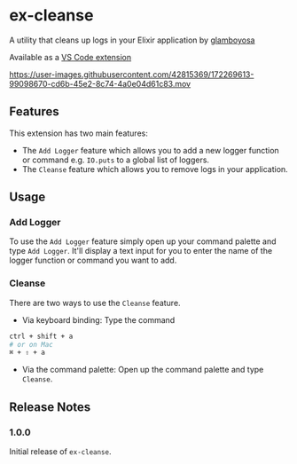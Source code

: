 # ex-cleanse

A utility that cleans up logs in your Elixir application by [glamboyosa](https://github.com/glamboyosa)

Available as a [VS Code extension](https://marketplace.visualstudio.com/items?itemName=glamboyosa.ex-cleanse)

https://user-images.githubusercontent.com/42815369/172269613-99098670-cd6b-45e2-8c74-4a0e04d61c83.mov

## Features

This extension has two main features:

- The `Add Logger` feature which allows you to add a new logger function or command e.g. `IO.puts` to a global list of loggers.
- The `Cleanse` feature which allows you to remove logs in your application.

## Usage

### Add Logger

To use the `Add Logger` feature simply open up your command palette and type `Add Logger`.
It'll display a text input for you to enter the name of the logger function or command you want to add.

### Cleanse

There are two ways to use the `Cleanse` feature.

- Via keyboard binding: Type the command

```bash
ctrl + shift + a
# or on Mac
⌘ + ⇧ + a

```

- Via the command palette: Open up the command palette and type `Cleanse`.

## Release Notes

### 1.0.0

Initial release of `ex-cleanse`.

```

```
